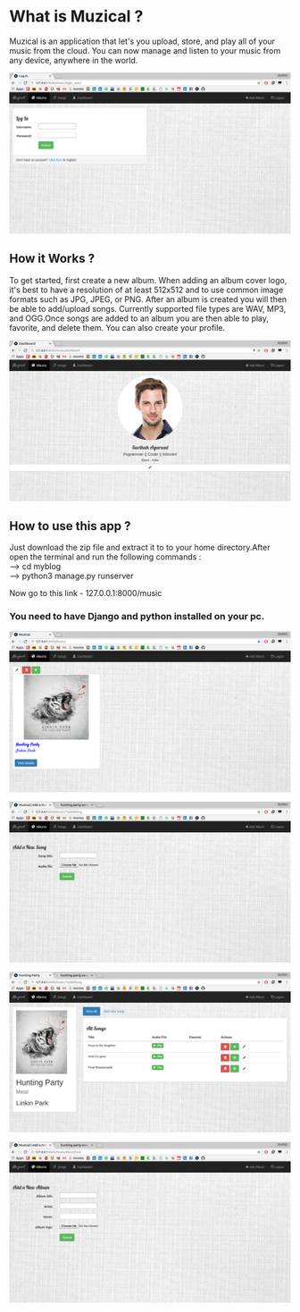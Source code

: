 # What is Muzical ?

Muzical is an application that let's you upload, store, and play all of your music from the cloud. You can now manage and listen to your music from any device, anywhere in the world.

![alt tag](https://raw.githubusercontent.com/agarwalsarthak121/Muzical/master/screenshots/1.png)


## How it Works ?

To get started, first create a new album. When adding an album cover logo, it's best to have a resolution of at least 512x512 and to use common image formats such as JPG, JPEG, or PNG.
After an album is created you will then be able to add/upload songs. Currently supported file types are WAV, MP3, and OGG.Once songs are added to an album you are then able to play, favorite, and delete them.
You can also create your profile.

![alt tag](https://raw.githubusercontent.com/agarwalsarthak121/Muzical/master/screenshots/2.png)


## How to use this app ?

Just download the zip file and extract it to to your home directory.After open the terminal and run the following commands : <br />
--> cd myblog <br />
--> python3 manage.py runserver </br>

Now go to this link - 127.0.0.1:8000/music <br/>
<h3>You need to have Django and python installed on your pc.</h3>

![alt tag](https://raw.githubusercontent.com/agarwalsarthak121/Muzical/master/screenshots/3.png)

![alt tag](https://raw.githubusercontent.com/agarwalsarthak121/Muzical/master/screenshots/4.png)

![alt tag](https://raw.githubusercontent.com/agarwalsarthak121/Muzical/master/screenshots/5.png)

![alt tag](https://raw.githubusercontent.com/agarwalsarthak121/Muzical/master/screenshots/6.png)
